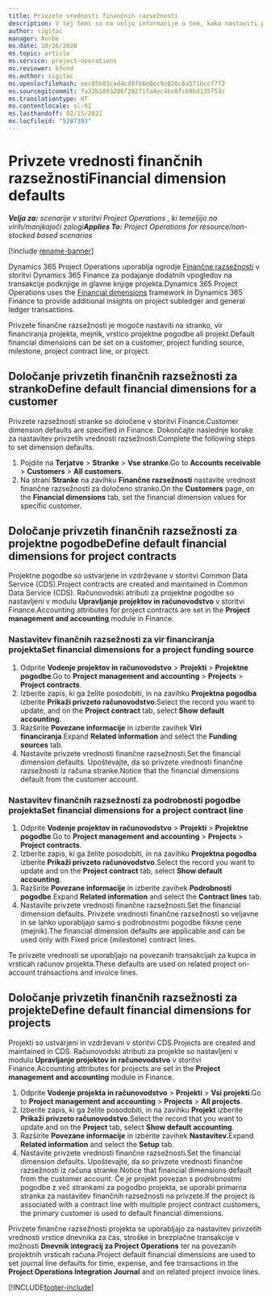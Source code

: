 ```yaml
---
title: Privzete vrednosti finančnih razsežnosti
description: V tej temi so na voljo informacije o tem, kako nastaviti privzete vrednosti finančne razsežnosti.
author: sigitac
manager: Annbe
ms.date: 10/26/2020
ms.topic: article
ms.service: project-operations
ms.reviewer: kfend
ms.author: sigitac
ms.openlocfilehash: eec85b83cad4cd8fb6e0ec9c026c6a571bccf7f2
ms.sourcegitcommit: fa32b1893286f20271fa4ec4be8fc68bd135f53c
ms.translationtype: HT
ms.contentlocale: sl-SI
ms.lasthandoff: 02/15/2021
ms.locfileid: "5287393"
---
```

# <a name="financial-dimension-defaults"></a><span data-ttu-id="899f2-103">Privzete vrednosti finančnih razsežnosti</span><span class="sxs-lookup"><span data-stu-id="899f2-103">Financial dimension defaults</span></span>

<span data-ttu-id="899f2-104">_**Velja za:** scenarije v storitvi Project Operations , ki temeljijo na virih/manjkajoči zalogi_</span><span class="sxs-lookup"><span data-stu-id="899f2-104">_**Applies To:** Project Operations for resource/non-stocked based scenarios_</span></span>

[!include [rename-banner](~/includes/cc-data-platform-banner.md)]

<span data-ttu-id="899f2-105">Dynamics 365 Project Operations uporablja ogrodje [Finančne razsežnosti](https://docs.microsoft.com/dynamics365/finance/general-ledger/financial-dimensions) v storitvi Dynamics 365 Finance za podajanje dodatnih vpogledov na transakcije podknjige in glavne knjige projekta.</span><span class="sxs-lookup"><span data-stu-id="899f2-105">Dynamics 365 Project Operations uses the [Financial dimensions](https://docs.microsoft.com/dynamics365/finance/general-ledger/financial-dimensions) framework in Dynamics 365 Finance to provide additional insights on project subledger and general ledger transactions.</span></span>

<span data-ttu-id="899f2-106">Privzete finančne razsežnosti je mogoče nastaviti na stranko, vir financiranja projekta, mejnik, vrstico projektne pogodbe ali projekt.</span><span class="sxs-lookup"><span data-stu-id="899f2-106">Default financial dimensions can be set on a customer, project funding source, milestone, project contract line, or project.</span></span>

## <a name="define-default-financial-dimensions-for-a-customer"></a><span data-ttu-id="899f2-107">Določanje privzetih finančnih razsežnosti za stranko</span><span class="sxs-lookup"><span data-stu-id="899f2-107">Define default financial dimensions for a customer</span></span>

<span data-ttu-id="899f2-108">Privzete razsežnosti stranke so določene v storitvi Finance.</span><span class="sxs-lookup"><span data-stu-id="899f2-108">Customer dimension defaults are specified in Finance.</span></span> <span data-ttu-id="899f2-109">Dokončajte naslednje korake za nastavitev privzetih vrednosti razsežnosti.</span><span class="sxs-lookup"><span data-stu-id="899f2-109">Complete the following steps to set dimension defaults.</span></span>

1. <span data-ttu-id="899f2-110">Pojdite na **Terjatve** > **Stranke** > **Vse stranke**.</span><span class="sxs-lookup"><span data-stu-id="899f2-110">Go to **Accounts receivable** > **Customers** > **All customers**.</span></span>
2. <span data-ttu-id="899f2-111">Na strani **Stranke** na zavihku **Finančne razsežnosti** nastavite vrednost finančne razsežnosti za določeno stranko.</span><span class="sxs-lookup"><span data-stu-id="899f2-111">On the **Customers** page, on the **Financial dimensions** tab, set the financial dimension values for specific customer.</span></span>

## <a name="define-default-financial-dimensions-for-project-contracts"></a><span data-ttu-id="899f2-112">Določanje privzetih finančnih razsežnosti za projektne pogodbe</span><span class="sxs-lookup"><span data-stu-id="899f2-112">Define default financial dimensions for project contracts</span></span>

<span data-ttu-id="899f2-113">Projektne pogodbe so ustvarjene in vzdrževane v storitvi Common Data Service (CDS).</span><span class="sxs-lookup"><span data-stu-id="899f2-113">Project contracts are created and maintained in Common Data Service (CDS).</span></span> <span data-ttu-id="899f2-114">Računovodski atributi za projektne pogodbe so nastavljeni v modulu **Upravljanje projektov in računovodstvo** v storitvi Finance.</span><span class="sxs-lookup"><span data-stu-id="899f2-114">Accounting attributes for project contracts are set in the **Project management and accounting** module in Finance.</span></span>

### <a name="set-financial-dimensions-for-a-project-funding-source"></a><span data-ttu-id="899f2-115">Nastavitev finančnih razsežnosti za vir financiranja projekta</span><span class="sxs-lookup"><span data-stu-id="899f2-115">Set financial dimensions for a project funding source</span></span>

1. <span data-ttu-id="899f2-116">Odprite **Vodenje projektov in računovodstvo** > **Projekti** > **Projektne pogodbe**.</span><span class="sxs-lookup"><span data-stu-id="899f2-116">Go to **Project management and accounting** > **Projects** > **Project contracts**.</span></span>
2. <span data-ttu-id="899f2-117">Izberite zapis, ki ga želite posodobiti, in na zavihku **Projektna pogodba** izberite **Prikaži privzeto računovodstvo**.</span><span class="sxs-lookup"><span data-stu-id="899f2-117">Select the record you want to update, and on the **Project contract** tab, select **Show default accounting**.</span></span>
3. <span data-ttu-id="899f2-118">Razširite **Povezane informacije** in izberite zavihek **Viri financiranja**.</span><span class="sxs-lookup"><span data-stu-id="899f2-118">Expand **Related information** and select the **Funding sources** tab.</span></span>
4. <span data-ttu-id="899f2-119">Nastavite privzete vrednosti finančne razsežnosti.</span><span class="sxs-lookup"><span data-stu-id="899f2-119">Set the financial dimension defaults.</span></span> <span data-ttu-id="899f2-120">Upoštevajte, da so privzete vrednosti finančne razsežnosti iz računa stranke.</span><span class="sxs-lookup"><span data-stu-id="899f2-120">Notice that the financial dimensions default from the customer account.</span></span>

### <a name="set-financial-dimensions-for-a-project-contract-line"></a><span data-ttu-id="899f2-121">Nastavitev finančnih razsežnosti za podrobnosti pogodbe projekta</span><span class="sxs-lookup"><span data-stu-id="899f2-121">Set financial dimensions for a project contract line</span></span>

1. <span data-ttu-id="899f2-122">Odprite **Vodenje projektov in računovodstvo** > **Projekti** > **Projektne pogodbe**.</span><span class="sxs-lookup"><span data-stu-id="899f2-122">Go to **Project management and accounting** > **Projects** > **Project contracts**.</span></span>
2. <span data-ttu-id="899f2-123">Izberite zapis, ki ga želite posodobiti, in na zavihku **Projektna pogodba** izberite **Prikaži privzeto računovodstvo**.</span><span class="sxs-lookup"><span data-stu-id="899f2-123">Select the record you want to update and on the **Project contract** tab, select **Show default accounting**.</span></span>
3. <span data-ttu-id="899f2-124">Razširite **Povezane informacije** in izberite zavihek **Podrobnosti pogodbe**.</span><span class="sxs-lookup"><span data-stu-id="899f2-124">Expand **Related information** and select the **Contract lines** tab.</span></span>
4. <span data-ttu-id="899f2-125">Nastavite privzete vrednosti finančne razsežnosti.</span><span class="sxs-lookup"><span data-stu-id="899f2-125">Set the financial dimension defaults.</span></span> <span data-ttu-id="899f2-126">Privzete vrednosti finančne razsežnosti so veljavne in se lahko uporabljajo samo s podrobnostmi pogodbe fiksne cene (mejnik).</span><span class="sxs-lookup"><span data-stu-id="899f2-126">The financial dimension defaults are applicable and can be used only with Fixed price (milestone) contract lines.</span></span>

<span data-ttu-id="899f2-127">Te privzete vrednosti se uporabljajo na povezanih transakcijah za kupca in vrsticah računov projekta.</span><span class="sxs-lookup"><span data-stu-id="899f2-127">These defaults are used on related project on-account transactions and invoice lines.</span></span>

## <a name="define-default-financial-dimensions-for-projects"></a><span data-ttu-id="899f2-128">Določanje privzetih finančnih razsežnosti za projekte</span><span class="sxs-lookup"><span data-stu-id="899f2-128">Define default financial dimensions for projects</span></span>

<span data-ttu-id="899f2-129">Projekti so ustvarjeni in vzdrževani v storitvi CDS.</span><span class="sxs-lookup"><span data-stu-id="899f2-129">Projects are created and maintained in CDS.</span></span> <span data-ttu-id="899f2-130">Računovodski atributi za projekte so nastavljeni v modulu **Upravljanje projektov in računovodstvo** v storitvi Finance.</span><span class="sxs-lookup"><span data-stu-id="899f2-130">Accounting attributes for projects are set in the **Project management and accounting** module in Finance.</span></span>

1. <span data-ttu-id="899f2-131">Odprite **Vodenje projekta in računovodstvo** > **Projekti** > **Vsi projekti**.</span><span class="sxs-lookup"><span data-stu-id="899f2-131">Go to **Project management and accounting** > **Projects** > **All projects**.</span></span>
2. <span data-ttu-id="899f2-132">Izberite zapis, ki ga želite posodobiti, in na zavihku **Projekt** izberite **Prikaži privzeto računovodstvo**.</span><span class="sxs-lookup"><span data-stu-id="899f2-132">Select the record that you want to update and on the **Project** tab, select **Show default accounting**.</span></span>
3. <span data-ttu-id="899f2-133">Razširite **Povezane informacije** in izberite zavihek **Nastavitev**.</span><span class="sxs-lookup"><span data-stu-id="899f2-133">Expand **Related information** and select the **Setup** tab.</span></span>
4. <span data-ttu-id="899f2-134">Nastavite privzete vrednosti finančne razsežnosti.</span><span class="sxs-lookup"><span data-stu-id="899f2-134">Set the financial dimension defaults.</span></span> <span data-ttu-id="899f2-135">Upoštevajte, da so privzete vrednosti finančne razsežnosti iz računa stranke.</span><span class="sxs-lookup"><span data-stu-id="899f2-135">Notice that financial dimensions default from the customer account.</span></span> <span data-ttu-id="899f2-136">Če je projekt povezan s podrobnostmi pogodbe z več strankami za pogodbo projekta, se uporabi primarna stranka za nastavitev finančnih razsežnosti na privzete.</span><span class="sxs-lookup"><span data-stu-id="899f2-136">If the project is associated with a contract line with multiple project contract customers, the primary customer is used to default financial dimensions.</span></span>

<span data-ttu-id="899f2-137">Privzete finančne razsežnosti projekta se uporabljajo za nastavitev privzetih vrednosti vrstice dnevnika za čas, stroške in brezplačne transakcije v možnosti **Dnevnik integracij za Project Operations** ter na povezanih projektnih vrsticah računa.</span><span class="sxs-lookup"><span data-stu-id="899f2-137">Project default financial dimensions are used to set journal line defaults for time, expense, and fee transactions in the **Project Operations Integration Journal** and on related project invoice lines.</span></span>


[!INCLUDE[footer-include](../includes/footer-banner.md)]